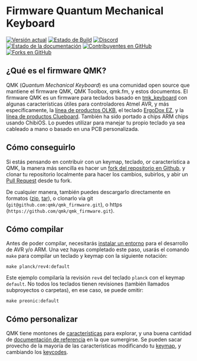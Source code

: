 # Firmware Quantum Mechanical Keyboard

[![Versión actual](https://img.shields.io/github/tag/qmk/qmk_firmware.svg)](https://github.com/qmk/qmk_firmware/tags)
[![Estado de Build](https://travis-ci.org/qmk/qmk_firmware.svg?branch=master)](https://travis-ci.org/qmk/qmk_firmware)
[![Discord](https://img.shields.io/discord/440868230475677696.svg)](https://discord.gg/Uq7gcHh)
[![Estado de la documentación](https://img.shields.io/badge/docs-ready-orange.svg)](https://docs.qmk.fm)
[![Contribuyentes en GitHub](https://img.shields.io/github/contributors/qmk/qmk_firmware.svg)](https://github.com/qmk/qmk_firmware/pulse/monthly)
[![Forks en GitHub](https://img.shields.io/github/forks/qmk/qmk_firmware.svg?style=social&label=Fork)](https://github.com/qmk/qmk_firmware/)

## ¿Qué es el firmware QMK?

QMK (*Quantum Mechanical Keyboard*) es una comunidad open source que mantiene el firmware QMK, QMK Toolbox, qmk.fm, y estos documentos. El firmware QMK es un firmware para teclados basado en [tmk\_keyboard](http://github.com/tmk/tmk_keyboard) con algunas características útiles para controladores Atmel AVR, y más específicamente, la [línea de productos OLKB](http://olkb.com), el teclado [ErgoDox EZ](http://www.ergodox-ez.com), y la [línea de productos Clueboard](http://clueboard.co/). También ha sido portado a chips ARM chips usando ChibiOS. Lo puedes utilizar para manejar tu propio teclado ya sea cableado a mano o basado en una PCB personalizada.

## Cómo conseguirlo

Si estás pensando en contribuir con un keymap, teclado, or característica a QMK, la manera más sencilla es hacer un [fork del repositorio en Github](https://github.com/qmk/qmk_firmware#fork-destination-box), y clonar tu repositorio localmente para hacer los cambios, subirlos, y abir un [Pull Request](https://github.com/qmk/qmk_firmware/pulls) desde tu fork.

De cualquier manera, también puedes descargarlo directamente en formatos ([zip](https://github.com/qmk/qmk_firmware/zipball/master), [tar](https://github.com/qmk/qmk_firmware/tarball/master)), o clonarlo via git (`git@github.com:qmk/qmk_firmware.git`), o https (`https://github.com/qmk/qmk_firmware.git`).

## Cómo compilar

Antes de poder compilar, necesitarás [instalar un entorno](es/getting_started_build_tools.md) para el desarrollo de AVR y/o ARM. Una vez hayas completado este paso, usarás el comando `make` para compilar un teclado y keymap con la siguiente notación:

    make planck/rev4:default

Este ejemplo compilaría la revisión `rev4` del teclado `planck` con el keymap `default`. No todos los teclados tienen revisiones (también llamados subproyectos o carpetas), en ese caso, se puede omitir:

    make preonic:default

## Cómo personalizar

QMK tiene montones de [características](es/features.md) para explorar, y una buena cantidad de [documentación de referencia](http://docs.qmk.fm) en la que sumergirse. Se pueden sacar provecho de la mayoría de las características modificando tu [keymap](es/keymap.md), y cambiando los [keycodes](es/keycodes.md).
